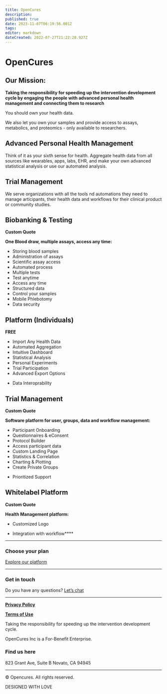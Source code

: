 ```yaml
---
title: OpenCures
description: 
published: true
date: 2023-11-07T06:19:56.001Z
tags: 
editor: markdown
dateCreated: 2022-07-27T21:22:28.927Z
---
```


# OpenCures

## **Our Mission:** 
**Taking the responsibility for speeding up the intervention development cycle by engaging the people with advanced personal health management and connecting them to research**

You should own your health data.

We also let you own your samples and provide access to assays, metabolics, and proteomics - only available to researchers.

## **Advanced Personal Health Management** 
Think of it as your sixth sense for health.
Aggregate health data from all sources like  wearables, apps, labs, EHR, and make your own advanced statistical analysis or use our automated analysis.

## Trial Management 
We serve organizations with all the tools nd automations they need to manage articipants, their health data and workflows for their clinical product or community studies.

## **Biobanking & Testing**

**Custom Quote**

**One Blood draw, multiple assays, access any time:**
* Storing blood samples
* Administration of assays
* Scientific assay access
* Automated process
* Multiple tests
* Test anytime
* Access any time
* Structured data
* Control your samples
* Mobile Phlebotomy
* Data security

## **Platform (Individuals)** 
**FREE**

- Import Any Health Data
- Automated Aggregation
- Intuitive Dashboard
- Statistical Analysis
- Personal Experiments
- Trial Participation
- Advanced Export Options
* Data Interoprability

## **Trial Management**
**Custom Quote**

**Software platform for user, groups, data and workflow management:**

* Participant Onboarding
* Questionnaires & eConsent
* Protocol Builder
* Access participant data
* Custom Landing Page
* Statistics & Correlation
* Charting & Plotting
* Create Private Groups
- Prioritized Support

## **Whitelabel Platform** 
**Custom Quote**

**Health Management platform:**

- Customized Logo

* Integration with workflow\*\*\*\*

***

### Choose your plan

[Explore our platform](https://my.opencures.org/home)

***

### **Get in touch**

Do you have any questions? 
[Let’s chat](mailto:support@opencures.org)


***
[**Privacy Policy**](https://opencures.org/privacy-policy/) 

[**Terms of Use**](https://opencures.org/terms-of-use/) 

Taking the responsibility for speeding up the intervention development cycle.

OpenCures Inc is a For-Benefit Enterprise.

### Find us here
823 Grant Ave, Suite B
Novato, CA 94945

***
© Opencures. All rights reserved.

DESIGNED WITH LOVE
